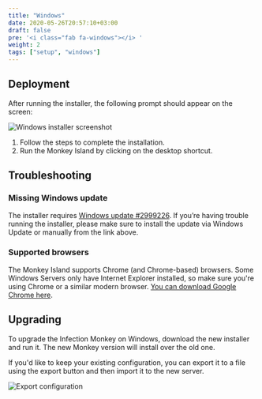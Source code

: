 ```yaml
---
title: "Windows"
date: 2020-05-26T20:57:10+03:00
draft: false
pre: '<i class="fab fa-windows"></i> '
weight: 2
tags: ["setup", "windows"] 
---
```


## Deployment

After running the installer, the following prompt should appear on the screen:

![Windows installer screenshot](../../images/setup/windows/installer-screenshot-1.png "Windows installer screenshot")

1. Follow the steps to complete the installation.
1. Run the Monkey Island by clicking on the desktop shortcut.

## Troubleshooting

### Missing Windows update

The installer requires [Windows update #2999226](https://support.microsoft.com/en-us/help/2999226/update-for-universal-c-runtime-in-windows). If you’re having trouble running the installer, please make sure to install the update via Windows Update or manually from the link above.

### Supported browsers

The Monkey Island supports Chrome (and Chrome-based) browsers. Some Windows Servers only have Internet Explorer installed, so make sure you're using Chrome or a similar modern browser. [You can download Google Chrome here](https://www.google.com/chrome/).

## Upgrading

To upgrade the Infection Monkey on Windows, download the new installer and run it. The new Monkey version will install over the old one.

If you'd like to keep your existing configuration, you can export it to a file using the export button and then import it to the new server.

![Export configuration](../../images/setup/export-configuration.png "Export configuration")
